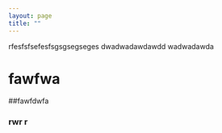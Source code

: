```yaml
---
layout: page
title: ""
---
```

rfesfsfsefesfsgsgsegseges
dwadwadawdawdd
wadwadawda
# fawfwa
##fawfdwfa
### rwr r
